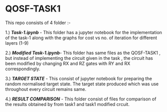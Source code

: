 # QOSF-TASK1
This repo consists of 4 folder :-

1.) ***Task-1.ipynb*** - This folder has a jupyter notebook for the implementation of the task-1 along with the graphs for cost vs no. of iteration for different layers (1-9)

2.) ***Modified Task-1.ipynb***- This folder has same files as the QOSF-TASK1 , but instead of implementing the circuit given in the task , the circuit has been modified by changing RX and RZ gates with RY and RX correspondingly.   

3.) ***TARGET STATE*** - This consist of  jupyter notebook for preparing the random normalised target state. The target state produced which was use throughout every circuit remains same. 

4.) ***RESULT COMPARISON*** - This folder consist of files for comparison of the results obtained by from task1 and task1 modified crcuit.
